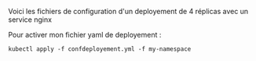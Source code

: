 Voici les fichiers de configuration d'un deployement de 4 réplicas avec un service nginx

Pour activer mon fichier yaml de deployement : 
```
kubectl apply -f confdeployement.yml -f my-namespace

